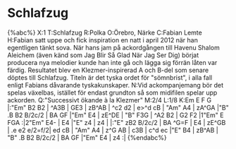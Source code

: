 # Schlafzug

{%abc%}
X:1
T:Schlafzug
R:Polka
O:Örebro, Närke
C:Fabian Lemte
H:Fabian satt uppe och fick inspiration en natt i april 2012 när han egentligen tänkt sova. När hans jam på ackordgången till Havenu Shalom Aleichem (även känd som Jag Blir Så Glad När Jag Ser Dig) börjat producera nya melodier kunde han inte gå och lägga sig förrän låten var färdig. Resultatet blev en Klezmer-inspirerad A och B-del som senare döptes till Schlafzug. Titeln är det tyska ordet för "sömnbrist", i alla fall enligt Fabians dåvarande tyskakunskaper.
N:Vid ackompanjemang bör det spelas växelbas, istället för endast grundton så som midifilen spelar upp ackorden.
Q:"Successivt ökande à la Klezmer"
M:2/4
L:1/8
K:Em
E F G |:"Em" B2 B2 | ^A3B | GE3 | zB^AB | ^c2 d2 | e>^d cB |
"Am" A4 | zA^GA |"B" .B B2 B/2c/2 | BA GF |"Em" E4 | zE^DE |
"B" F3G | ^A2 B2 | G2 F2 |1"Em" E FGA :|2"Em" E4- | E4 |"E" z4 | z4 |
|:"E" zB2 B/2c/2 | BA ^G=F | E4 | zE^GB | .e e2 e/2=f/2| ed cB |
"Am" A4 | z^G AB | c3B | c^d ec |"E" B4 | zB^AB |
"B" .B B2 B/2c/2 | BA GF |"Em" E4 | z4 :|
{%endabc%}
